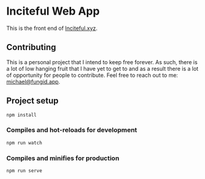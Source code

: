 # Inciteful Web App
This is the front end of [Inciteful.xyz](https://inciteful.xyz).  

## Contributing
This is a personal project that I intend to keep free forever.  As such, there is a lot of low hanging fruit that I have yet to get to and as a result there is a lot of opportunity for people to contribute.  Feel free to reach out to me: michael@fungid.app.

## Project setup
```
npm install
```

### Compiles and hot-reloads for development
```
npm run watch
```

### Compiles and minifies for production
```
npm run serve
```
